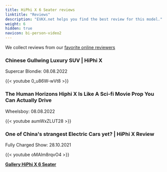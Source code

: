```yaml
---
title: HiPhi X 6 Seater reviews
linktitle: "Reviews"
description: "EVKX.net helps you find the best review for this model."
weight: 6
hidden: true
navicon: bi-person-video2
---
```

We collect reviews from our [favorite online reviewers](../../../../../guides/evreviewers/)

<div class="container text-center shadow p-2 pe-4 mb-5 bg-body-tertiary rounded border">
<h3>Chinese Gullwing Luxury SUV | HiPhi X</h3>
<p>Supercar Blondie: 08.08.2022</p>

{{< youtube 0_u86W-wVt8 >}}

</div>
<div class="container text-center shadow p-2 pe-4 mb-5 bg-body-tertiary rounded border">
<h3>The Human Horizons Hiphi X Is Like A Sci-fi Movie Prop You Can Actually Drive</h3>
<p>Wheelsboy: 08.08.2022</p>

{{< youtube aumWxZLUT28 >}}

</div>
<div class="container text-center shadow p-2 pe-4 mb-5 bg-body-tertiary rounded border">
<h3>One of China's strangest Electric Cars yet? | HiPhi X Review</h3>
<p>Fully Charged Show: 28.10.2021</p>

{{< youtube oMAlm8rqvO4 >}}

</div>
<div class="mt-3 mb-3">
<a href="../gallery/" class="text-decoration-none text-black">
<strong><i class="bi-arrow-left"></i>Gallery  </strong>
</a>
<a href="../" class="text-decoration-none text-black float-end">
<strong>HiPhi X 6 Seater <i class="bi-arrow-right"></i></strong>
</a>
</div>
